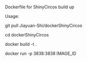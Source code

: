 Dockerfile for ShinyCircos build up

Usage:

git pull Jiayuan-Shi/dockerShinyCircos

cd dockerShinyCircos

docker build -t .

docker run -p 3838:3838 IMAGE_ID

